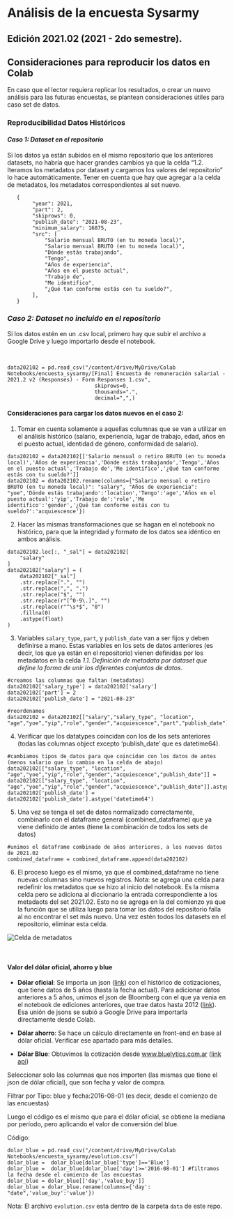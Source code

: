 # Análisis de la encuesta Sysarmy
## Edición 2021.02 (2021 - 2do semestre).

## Consideraciones para reproducir los datos en Colab

En caso que el lector requiera replicar los resultados, o crear un nuevo análisis para las futuras encuestas, se plantean consideraciones útiles para caso set de datos.

### Reproducibilidad Datos Históricos

#### *Caso 1: Dataset en el repositorio*

Si los datos ya están subidos en el mismo repositorio que los anteriores datasets, no habría que hacer grandes cambios ya que la celda “1.2. Iteramos los metadatos por dataset y cargamos los valores del repositorio” lo hace automáticamente. Tener en cuenta que hay que agregar a la celda de metadatos, los metadatos correspondientes al set nuevo.<br />

```
   {
        "year": 2021,
        "part": 2,
        "skiprows": 0,
        "publish_date": "2021-08-23",   
        "minimum_salary": 16875,
        "src": [
            "Salario mensual BRUTO (en tu moneda local)",
            "Salario mensual BRUTO (en tu moneda local)",
            "Dónde estás trabajando",
            "Tengo",
            "Años de experiencia",
            "Años en el puesto actual",
            "Trabajo de",
            "Me identifico",
            "¿Qué tan conforme estás con tu sueldo?",
        ],
   }
```

### *Caso 2: Dataset no incluido en el repositorio* 

Si los datos estén en un .csv local, primero hay que subir el archivo  a Google Drive y luego importarlo desde el notebook.

</br>


```
data202102 = pd.read_csv("/content/drive/MyDrive/Colab Notebooks/encuesta_sysarmy/[Final] Encuesta de remuneración salarial - 2021.2 v2 (Responses) - Form Responses 1.csv", 
                            skiprows=0,
                            thousands=".",
                            decimal=",",)
```

#### Consideraciones para cargar los datos nuevos en el caso 2:
1. Tomar en cuenta solamente a aquellas columnas que se van a utilizar en el análisis histórico (salario, experiencia, lugar de trabajo, edad, años en el puesto actual, identidad de género, conformidad de salario).

```
data202102 = data202102[['Salario mensual o retiro BRUTO (en tu moneda local)','Años de experiencia','Dónde estás trabajando','Tengo','Años en el puesto actual','Trabajo de','Me identifico','¿Qué tan conforme estás con tu sueldo?']]
data202102 = data202102.rename(columns={"Salario mensual o retiro BRUTO (en tu moneda local)": "salary", "Años de experiencia": "yoe",'Dónde estás trabajando':'location','Tengo':'age','Años en el puesto actual':'yip','Trabajo de':'role','Me identifico':'gender','¿Qué tan conforme estás con tu sueldo?':'acquiescence'})
```

2.	Hacer las mismas transformaciones que se hagan en el notebook no histórico, para que la integridad y formato de los datos sea idéntico en ambos análisis.

```
data202102.loc[:, "_sal"] = data202102[
    "salary"
]
data202102["salary"] = (
    data202102["_sal"]
    .str.replace(".", "")
    .str.replace(",", ".")
    .str.replace("$", "")
    .str.replace(r"[^0-9\.]", "")
    .str.replace(r"^\s*$", "0")
    .fillna(0)
    .astype(float)
)
```

3.	Variables `salary_type`, `part`, y `publish_date` van a ser fijos y deben definirse a mano. Estas variables en los sets de datos anteriores (es decir, los que ya están en el repositorio) vienen definidas por los metadatos en la celda _1.1. Definición de metadata por dataset que define la forma de unir los diferentes conjuntos de datos_.

```
#creamos las columnas que faltan (metadatos)
data202102['salary_type'] = data202102['salary']
data202102['part'] = 2
data202102['publish_date'] = "2021-08-23"

#reordenamos
data202102 = data202102[["salary","salary_type", "location", "age","yoe","yip","role","gender","acquiescence","part","publish_date"]]
```

4.	Verificar que los datatypes coincidan con los de los sets anteriores (todas las columnas object excepto ‘publish_date’ que es datetime64).

```
#cambiamos tipos de datos para que coincidan con los datos de antes (menos salario que lo cambio en la celda de abajo)
data202102[["salary_type", "location", "age","yoe","yip","role","gender","acquiescence","publish_date"]] = data202102[["salary_type", "location", "age","yoe","yip","role","gender","acquiescence","publish_date"]].astype('object')
data202102['publish_date'] = data202102['publish_date'].astype('datetime64') 
```

5.	Una vez se tenga el set de datos normalizado correctamente, combinarlo con el dataframe general (combined_dataframe) que ya viene definido de antes (tiene la combinación de todos los sets de datos)

```
#unimos el dataframe combinado de años anteriores, a los nuevos datos de 2021.02
combined_dataframe = combined_dataframe.append(data202102)
```

6.	El proceso luego es el mismo, ya que el combined_dataframe no tiene nuevas columnas sino nuevos registros. 
Nota: se agrega una celda para redefinir los metadatos que se hizo al inicio del notebook. Es la misma celda pero se adiciona  al diccionario la entrada correspondiente a los metadaots del set 2021.02. Esto no se agrega en la del comienzo ya que la función que se utiliza luego para tomar los datos del repositorio falla al no encontrar el set más nuevo. Una vez estén todos los datasets en el repositorio, eliminar esta celda.

![Celda de metadatos](https://i.ibb.co/MgBZHqs/Captura.png)

</br>

#### Valor del dólar oficial, ahorro y blue

-	**Dólar oficial**: Se importa un json ([link](https://www.bloomberg.com/markets/api/bulk-time-series/price/USDARS%3ACUR?timeFrame=5_YEAR)) con el histórico de cotizaciones, que tiene datos de 5 años (hasta la fecha actual). 
Para adicionar datos anteriores a 5 años, unimos el json de Bloomberg con el que ya venia en el notebook de ediciones anteriores, que trae datos hasta 2012 ([link](https://raw.githubusercontent.com/openqube/openqube-sueldos/release/2020.02/data/currency-2020.02.json)).
Esa unión de jsons se subió a Google Drive para importarla directamente desde Colab.

-	**Dólar ahorro**: Se hace un cálculo directamente en front-end en base al dólar oficial. Verificar ese apartado para más detalles.

-	**Dólar Blue**: Obtuvimos la cotización desde www.bluelytics.com.ar ([link api](https://api.bluelytics.com.ar/v2/evolution.csv))

Seleccionar solo las columnas que nos importen (las mismas que tiene el json de dólar oficial), que son fecha y valor de compra.

Filtrar por Tipo: blue y fecha:2016-08-01 (es decir, desde el comienzo de las encuestas)

Luego el código es el mismo que para el dólar oficial, se obtiene la mediana por período, pero aplicando el valor de conversión del blue.

Código: 

```
dolar_blue = pd.read_csv("/content/drive/MyDrive/Colab Notebooks/encuesta_sysarmy/evolution.csv")
dolar_blue =  dolar_blue[dolar_blue['type']=='Blue']
dolar_blue =  dolar_blue[dolar_blue['day']>='2016-08-01'] #filtramos la fecha desde el comienzo de las encuestas
dolar_blue = dolar_blue[['day','value_buy']]
dolar_blue = dolar_blue.rename(columns={'day': "date",'value_buy':'value'})
```

Nota: El archivo `evolution.csv` esta dentro de la carpeta `data` de este repo.




